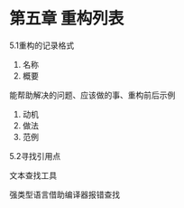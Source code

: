 # 第五章 重构列表

5.1重构的记录格式

1. 名称
2. 概要

能帮助解决的问题、应该做的事、重构前后示例

1. 动机
2. 做法
3. 范例

5.2寻找引用点

文本查找工具

强类型语言借助编译器报错查找



